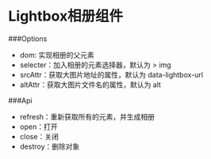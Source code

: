 Lightbox相册组件
=====================

###Options

* dom: 实现相册的父元素
* selecter：加入相册的元素选择器，默认为 > img
* srcAttr：获取大图片地址的属性，默认为 data-lightbox-url
* altAttr：获取大图片文件名的属性，默认为 alt

###Api
* refresh：重新获取所有的元素，并生成相册
* open：打开
* close：关闭
* destroy：删除对象